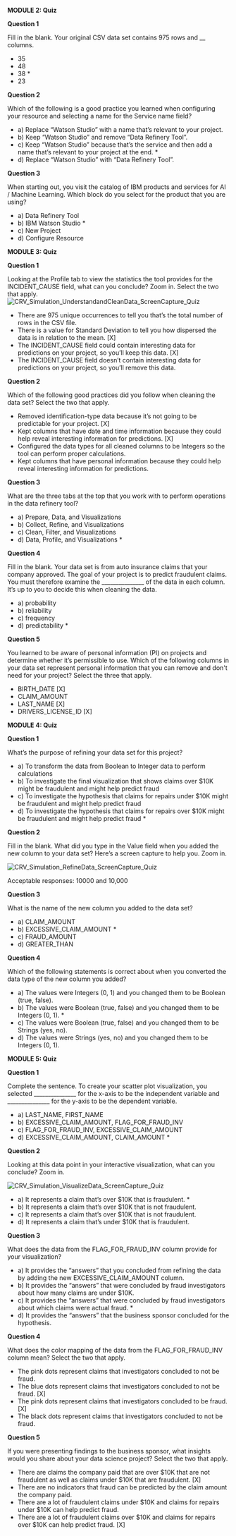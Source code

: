 **MODULE 2: Quiz**

**Question 1**

Fill in the blank. Your original CSV data set contains 975 rows and __ columns. 
  + 35
  + 48
  + 38 *
  + 23

**Question 2**

Which of the following is a good practice you learned when configuring your resource and selecting a name for the Service name field?
  + a) Replace “Watson Studio” with a name that’s relevant to your project.
  + b) Keep “Watson Studio” and remove “Data Refinery Tool”.
  + c) Keep “Watson Studio” because that’s the service and then add a name that’s relevant to your project at the end. *
  + d) Replace “Watson Studio” with “Data Refinery Tool”.

**Question 3**

When starting out, you visit the catalog of IBM products and services for AI / Machine Learning. Which block do you select for the product that you are using?
  + a) Data Refinery Tool
  + b) IBM Watson Studio *
  + c) New Project
  + d) Configure Resource


**MODULE 3: Quiz**

**Question 1**

Looking at the Profile tab to view the statistics the tool provides for the INCIDENT_CAUSE field, what can you conclude? Zoom in.
Select the two that apply.
![CRV_Simulation_UnderstandandCleanData_ScreenCapture_Quiz](https://github.com/user-attachments/assets/c690e6ef-7197-41bc-a4b1-9431846abb70)

  + There are 975 unique occurrences to tell you that’s the total number of rows in the CSV file.
  + There is a value for Standard Deviation to tell you how dispersed the data is in relation to the mean. [X]
  + The INCIDENT_CAUSE field could contain interesting data for predictions on your project, so you’ll keep this data. [X]
  + The INCIDENT_CAUSE field doesn’t contain interesting data for predictions on your project, so you’ll remove this data.

**Question 2**

Which of the following good practices did you follow when cleaning the data set?
Select the two that apply.
  + Removed identification-type data because it’s not going to be predictable for your project. [X]
  + Kept columns that have date and time information because they could help reveal interesting information for predictions. [X]
  + Configured the data types for all cleaned columns to be Integers so the tool can perform proper calculations.
  + Kept columns that have personal information because they could help reveal interesting information for predictions.

**Question 3**

What are the three tabs at the top that you work with to perform operations in the data refinery tool?
  + a) Prepare, Data, and Visualizations
  + b) Collect, Refine, and Visualizations
  + c) Clean, Filter, and Visualizations
  + d) Data, Profile, and Visualizations *

**Question 4**

Fill in the blank. Your data set is from auto insurance claims that your company approved. The goal of your project is to predict fraudulent claims. You must therefore examine the _______________ of the data in each column. It’s up to you to decide this when cleaning the data. 
  + a) probability
  + b) reliability
  + c) frequency
  + d) predictability *

**Question 5**

You learned to be aware of personal information (PI) on projects and determine whether it’s permissible to use. Which of the following columns in your data set represent personal information that you can remove and don't need for your project?
Select the three that apply.  
  + BIRTH_DATE [X]
  + CLAIM_AMOUNT
  + LAST_NAME [X]
  + DRIVERS_LICENSE_ID [X]


**MODULE 4: Quiz**

**Question 1**

What’s the purpose of refining your data set for this project?
  + a) To transform the data from Boolean to Integer data to perform calculations
  + b) To investigate the final visualization that shows claims over $10K might be fraudulent and might help predict fraud
  + c) To investigate the hypothesis that claims for repairs under $10K might be fraudulent and might help predict fraud
  + d) To investigate the hypothesis that claims for repairs over $10K might be fraudulent and might help predict fraud *

**Question 2**

Fill in the blank. What did you type in the Value field when you added the new column to your data set? Here’s a screen capture to help you. Zoom in.

![CRV_Simulation_RefineData_ScreenCapture_Quiz](https://github.com/user-attachments/assets/5868a405-0966-49fe-87e4-ec937777f64c)

Acceptable responses: 10000 and 10,000

**Question 3**

What is the name of the new column you added to the data set?
  + a) CLAIM_AMOUNT
  + b) EXCESSIVE_CLAIM_AMOUNT *
  + c) FRAUD_AMOUNT
  + d) GREATER_THAN

**Question 4**

Which of the following statements is correct about when you converted the data type of the new column you added?
  + a) The values were Integers (0, 1) and you changed them to be Boolean (true, false).
  + b) The values were Boolean (true, false) and you changed them to be Integers (0, 1). *
  + c) The values were Boolean (true, false) and you changed them to be Strings (yes, no).
  + d) The values were Strings (yes, no) and you changed them to be Integers (0, 1).


**MODULE 5: Quiz**

**Question 1**

Complete the sentence. To create your scatter plot visualization, you selected _______________ for the x-axis to be the independent variable and _______________ for the y-axis to be the dependent variable.
  + a) LAST_NAME, FIRST_NAME
  + b) EXCESSIVE_CLAIM_AMOUNT, FLAG_FOR_FRAUD_INV
  + c) FLAG_FOR_FRAUD_INV, EXCESSIVE_CLAIM_AMOUNT
  + d) EXCESSIVE_CLAIM_AMOUNT, CLAIM_AMOUNT *

**Question 2**

Looking at this data point in your interactive visualization, what can you conclude? Zoom in.

![CRV_Simulation_VisualizeData_ScreenCapture_Quiz](https://github.com/user-attachments/assets/4696caf2-8d15-467a-a4db-59e8545f8857)

  + a) It represents a claim that’s over $10K that is fraudulent. *
  + b) It represents a claim that’s over $10K that is not fraudulent.
  + c) It represents a claim that’s over $10K that is not fraudulent.
  + d) It represents a claim that’s under $10K that is fraudulent.

**Question 3**

What does the data from the FLAG_FOR_FRAUD_INV column provide for your visualization?
  + a) It provides the “answers” that you concluded from refining the data by adding the new EXCESSIVE_CLAIM_AMOUNT column.
  + b) It provides the “answers” that were concluded by fraud investigators about how many claims are under $10K.
  + c) It provides the “answers” that were concluded by fraud investigators about which claims were actual fraud. *
  + d) It provides the “answers” that the business sponsor concluded for the hypothesis.

**Question 4**

What does the color mapping of the data from the FLAG_FOR_FRAUD_INV column mean?
Select the two that apply.
  + The pink dots represent claims that investigators concluded to not be fraud.
  + The blue dots represent claims that investigators concluded to not be fraud. [X]
  + The pink dots represent claims that investigators concluded to be fraud. [X]
  + The black dots represent claims that investigators concluded to not be fraud.

**Question 5**

If you were presenting findings to the business sponsor, what insights would you share about your data science project?
Select the two that apply.
  + There are claims the company paid that are over $10K that are not fraudulent as well as claims under $10K that are fraudulent. [X]
  + There are no indicators that fraud can be predicted by the claim amount the company paid.
  + There are a lot of fraudulent claims under $10K and claims for repairs under $10K can help predict fraud.
  + There are a lot of fraudulent claims over $10K and claims for repairs over $10K can help predict fraud. [X]
